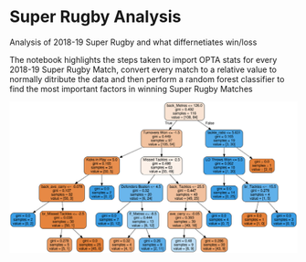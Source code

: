 # Super Rugby Analysis
Analysis of 2018-19 Super Rugby and what differnetiates win/loss

The notebook highlights the steps taken to import OPTA stats for every 2018-19 Super Rugby Match, convert every match to a relative value to normally ditribute the data and then perform a random forest classifier to find the most important factors in winning Super Rugby Matches

![RF Tree](rf.png)
